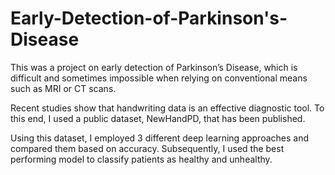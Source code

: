 # Early-Detection-of-Parkinson's-Disease

This was a project on early detection of Parkinson’s Disease, which is difficult and sometimes impossible when relying on conventional means such as MRI or CT scans.

Recent studies show that handwriting data is an effective diagnostic tool. To this end, I used a public dataset, NewHandPD, that has been published.

Using this dataset, I employed 3 different deep learning approaches and compared them based on accuracy. Subsequently, I used the best performing model to classify patients as healthy and unhealthy.
